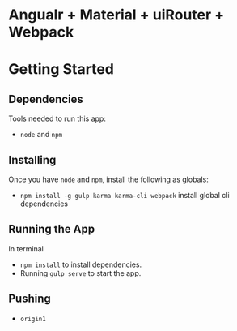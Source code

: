 # Angualr + Material + uiRouter + Webpack
# Getting Started
## Dependencies
Tools needed to run this app:
* `node` and `npm`

## Installing
Once you have `node` and `npm`, install the following as globals: 
* `npm install -g gulp karma karma-cli webpack` install global cli dependencies

## Running the App
In terminal 
* `npm install` to install dependencies.
* Running `gulp serve`  to start the app.

## Pushing
* `origin1`
